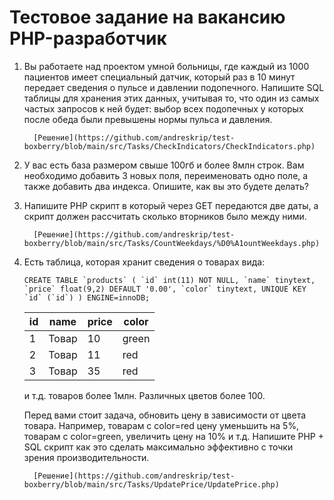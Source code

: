 # Тестовое задание на вакансию PHP-разработчик

1. Вы работаете над проектом умной больницы, где каждый из 1000 пациентов имеет специальный датчик, который раз в 10
   минут передает сведения о пульсе и давлении подопечного. Напишите SQL таблицы для хранения этих данных, учитывая то,
   что один из самых частых запросов к ней будет: выбор всех подопечных у которых после обеда были превышены нормы
   пульса и давления.

         [Решение](https://github.com/andreskrip/test-boxberry/blob/main/src/Tasks/CheckIndicators/CheckIndicators.php)

2. У вас есть база размером свыше 100гб и более 8млн строк. Вам необходимо добавить 3 новых поля, переименовать одно
   поле, а также добавить два индекса. Опишите, как вы это будете делать?

3. Напишите PHP скрипт в который через GET передаются две даты, а скрипт должен рассчитать сколько вторников было между
   ними.

         [Решение](https://github.com/andreskrip/test-boxberry/blob/main/src/Tasks/CountWeekdays/%D0%A1ountWeekdays.php)

4. Есть таблица, которая хранит сведения о товарах вида:

   ``
   CREATE TABLE `products` (
   `id` int(11) NOT NULL,
   `name` tinytext,
   `price` float(9,2) DEFAULT '0.00',
   `color` tinytext, UNIQUE KEY `id` (`id`)
   ) ENGINE=innoDB;
   ``

   | id  | name  | price | color |
      | --- | ----- | ----- | ----- |
   | 1   | Товар | 10    | green |
   | 2   | Товар | 11    | red   |
   | 3   | Товар | 35    | red   |

   и т.д. товаров более 1млн. Различных цветов более 100.

   Перед вами стоит задача, обновить цену в зависимости от цвета товара. Например, товарам с color=red цену уменьшить на
   5%, товарам с color=green, увеличить цену на 10% и т.д. Напишите PHP + SQL скрипт как это сделать максимально
   эффективно с точки зрения производительности.

         [Решение](https://github.com/andreskrip/test-boxberry/blob/main/src/Tasks/UpdatePrice/UpdatePrice.php)

